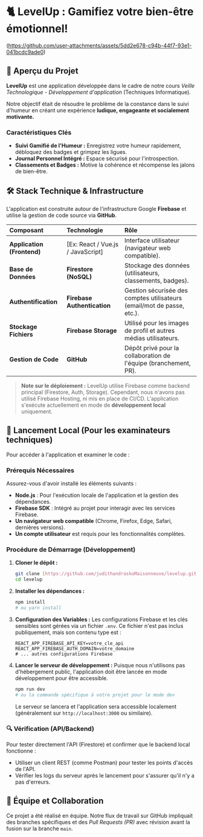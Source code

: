 # 🐈 LevelUp : Gamifiez votre bien-être émotionnel!

(https://github.com/user-attachments/assets/5dd2e678-c94b-44f7-93e1-041bcdc9ade0)

## 🌟 Aperçu du Projet

**LevelUp** est une application développée dans le cadre de notre cours *Veille Technologique - Développement d'application* (Techniques Informatique).

Notre objectif était de résoudre le problème de la constance dans le suivi d'humeur en créant une expérience **ludique, engageante et socialement motivante.**

### Caractéristiques Clés

* **Suivi Gamifié de l'Humeur :** Enregistrez votre humeur rapidement, débloquez des badges et grimpez les ligues.
* **Journal Personnel Intégré :** Espace sécurisé pour l'introspection.
* **Classements et Badges :** Motive la cohérence et récompense les jalons de bien-être.

## 🛠️ Stack Technique & Infrastructure

L'application est construite autour de l'infrastructure Google **Firebase** et utilise la gestion de code source via **GitHub**.

| Composant | Technologie | Rôle |
| :--- | :--- | :--- |
| **Application (Frontend)** | [Ex: React / Vue.js / JavaScript] | Interface utilisateur (navigateur web compatible). |
| **Base de Données** | **Firestore (NoSQL)** | Stockage des données (utilisateurs, classements, badges). |
| **Authentification** | **Firebase Authentication** | Gestion sécurisée des comptes utilisateurs (email/mot de passe, etc.). |
| **Stockage Fichiers** | **Firebase Storage** | Utilisé pour les images de profil et autres médias utilisateurs. |
| **Gestion de Code** | **GitHub** | Dépôt privé pour la collaboration de l'équipe (branchement, PR). |

> **Note sur le déploiement :** LevelUp utilise Firebase comme backend principal (Firestore, Auth, Storage). Cependant, nous n'avons pas utilisé Firebase Hosting, ni mis en place de CI/CD. L'application s'exécute actuellement en mode de **développement local** uniquement.

## 🚀 Lancement Local (Pour les examinateurs techniques)

Pour accéder à l'application et examiner le code :

### Prérequis Nécessaires

Assurez-vous d'avoir installé les éléments suivants :

* **Node.js** : Pour l'exécution locale de l'application et la gestion des dépendances.
* **Firebase SDK** : Intégré au projet pour interagir avec les services Firebase.
* **Un navigateur web compatible** (Chrome, Firefox, Edge, Safari, dernières versions).
* **Un compte utilisateur** est requis pour les fonctionnalités complètes.

### Procédure de Démarrage (Développement)

1.  **Cloner le dépôt :**
    ```bash
    git clone [https://github.com/judithandraskoMaisonneuve/levelup.git](https://github.com/judithandraskoMaisonneuve/levelup.git)
    cd levelup
    ```

2.  **Installer les dépendances :**
    ```bash
    npm install 
    # ou yarn install
    ```

3.  **Configuration des Variables :**
    Les configurations Firebase et les clés sensibles sont gérées via un fichier `.env`. Ce fichier n'est pas inclus publiquement, mais son contenu type est :
    ```
    REACT_APP_FIREBASE_API_KEY=votre_cle_api
    REACT_APP_FIREBASE_AUTH_DOMAIN=votre_domaine
    # ... autres configurations Firebase
    ```

4.  **Lancer le serveur de développement :**
    Puisque nous n'utilisons pas d'hébergement public, l'application doit être lancée en mode développement pour être accessible.
    ```bash
    npm run dev 
    # ou la commande spécifique à votre projet pour le mode dev
    ```
    Le serveur se lancera et l'application sera accessible localement (généralement sur `http://localhost:3000` ou similaire).

### 🔍 Vérification (API/Backend)

Pour tester directement l'API (Firestore) et confirmer que le backend local fonctionne :
* Utiliser un client REST (comme Postman) pour tester les points d'accès de l'API.
* Vérifier les logs du serveur après le lancement pour s'assurer qu'il n'y a pas d'erreurs.

## 👥 Équipe et Collaboration

Ce projet a été réalisé en équipe. Notre flux de travail sur GitHub impliquait des branches spécifiques et des *Pull Requests (PR)* avec révision avant la fusion sur la branche `main`.


